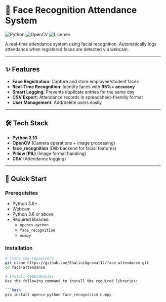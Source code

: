 # 🎯 Face Recognition Attendance System

![Python](https://img.shields.io/badge/Python-3.8%2B-blue)
![OpenCV](https://img.shields.io/badge/OpenCV-4.5-orange)
![License](https://img.shields.io/badge/License-MIT-green)

A real-time attendance system using facial recognition. Automatically logs attendance when registered faces are detected via webcam.


---

## ✨ Features
- **Face Registration**: Capture and store employee/student faces
- **Real-Time Recognition**: Identify faces with **95%+ accuracy**
- **Smart Logging**: Prevents duplicate entries for the same day
- **CSV Export**: Attendance records in spreadsheet-friendly format
- **User Management**: Add/delete users easily

---

## 🛠️ Tech Stack
- **Python 3.10**
- **OpenCV** (Camera operations + image processing)
- **face_recognition** (Dlib backend for facial features)
- **Pillow (PIL)** (Image format handling)
- **CSV** (Attendance logging)

---

## 🚀 Quick Start

### Prerequisites
- Python 3.8+
- Webcam
- Python 3.6 or above
- Required libraries:
  - `opencv-python`
  - `face_recognition`
  - `numpy`


### Installation
```bash
# Clone the repository
git clone https://github.com/ShaliniAgrawal12/face-attendance.git
cd face-attendance

# Install dependencies
Use the following command to install the required libraries:

```bash
pip install opencv-python face_recognition numpy










